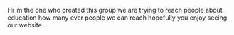 Hi im the one who created this group we are trying to reach people about education how many ever people we can reach 
hopefully you enjoy seeing our website
